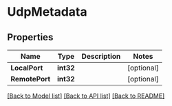 # UdpMetadata

## Properties

Name | Type | Description | Notes
------------ | ------------- | ------------- | -------------
**LocalPort** | **int32** |  | [optional] 
**RemotePort** | **int32** |  | [optional] 

[[Back to Model list]](../README.md#documentation-for-models) [[Back to API list]](../README.md#documentation-for-api-endpoints) [[Back to README]](../README.md)


